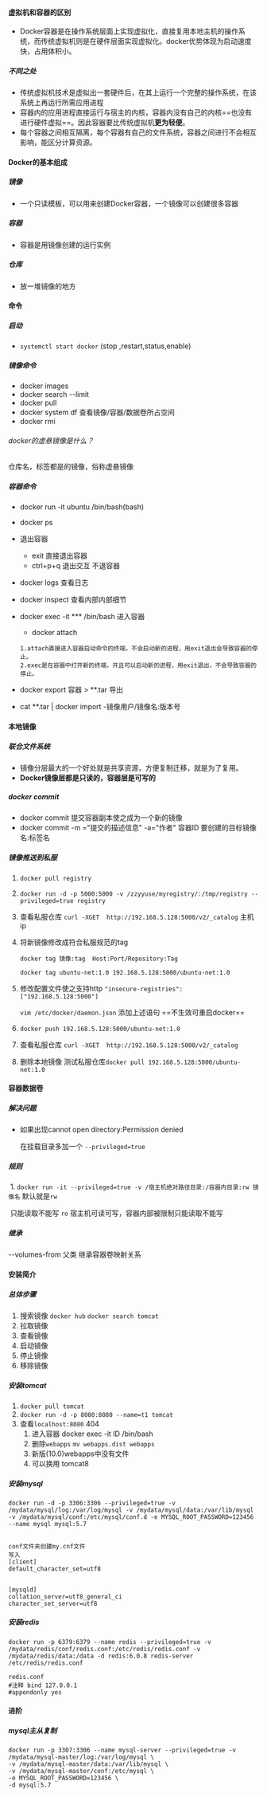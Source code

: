 #### 虚拟机和容器的区别

- Docker容器是在操作系统层面上实现虚拟化，直接复用本地主机的操作系统，而传统虚拟机则是在硬件层面实现虚拟化。docker优势体现为启动速度快，占用体积小。

##### 不同之处

- 传统虚拟机技术是虚拟出一套硬件后，在其上运行一个完整的操作系统，在该系统上再运行所需应用进程
- 容器内的应用进程直接运行与宿主的内核，容器内没有自己的内核==也没有进行硬件虚拟==。因此容器要比传统虚拟机**更为轻便**。
- 每个容器之间相互隔离，每个容器有自己的文件系统，容器之间进行不会相互影响，能区分计算资源。

#### Docker的基本组成

##### 镜像

- 一个只读模板，可以用来创建Docker容器，一个镜像可以创建很多容器 

##### 容器

- 容器是用镜像创建的运行实例

##### 仓库

- 放一堆镜像的地方

#### 命令

##### 启动

- `systemctl start docker` (stop ,restart,status,enable)

##### 镜像命令

- docker images
- docker search --limit
- docker pull 
- docker system df 查看镜像/容器/数据卷所占空间
- docker rmi  

###### docker的虚悬镜像是什么？

  仓库名，标签都是<none>的镜像，俗称虚悬镜像

##### 容器命令

- docker run -it ubuntu  /bin/bash(bash)

- docker ps

- 退出容器

  - exit 直接退出容器
  - ctrl+p+q 退出交互 不退容器

- docker logs 查看日志

- docker inspect 查看内部内部细节

- docker exec -it   *** /bin/bash 进入容器

  - docker attach 

  ```
  1.attach直接进入容器启动命令的终端，不会启动新的进程，用exit退出会导致容器的停止。
  2.exec是在容器中打开新的终端，并且可以启动新的进程，用exit退出，不会导致容器的停止。
  ```

- docker export 容器 > **.tar 导出

- cat **.tar | docker import -镜像用户/镜像名:版本号

#### 本地镜像

##### 联合文件系统

- 镜像分层最大的一个好处就是共享资源，方便复制迁移，就是为了复用。
- **Docker镜像层都是只读的，容器层是可写的**

##### docker commit

- docker commit 提交容器副本使之成为一个新的镜像
- docker commit  -m ="提交的描述信息"  -a="作者" 容器ID 要创建的目标镜像名:标签名

##### 镜像推送到私服

1. `docker pull registry`

2. `docker run -d -p 5000:5000 -v /zzyyuse/myregistry/:/tmp/registry --privileged=true registry`

3. 查看私服仓库 `curl -XGET  http://192.168.5.128:5000/v2/_catalog` 主机ip

4. 将新镜像修改成符合私服规范的tag

    `docker tag 镜像:tag  Host:Port/Repository:Tag`

   `docker tag ubuntu-net:1.0 192.168.5.128:5000/ubuntu-net:1.0`

5. 修改配置文件使之支持http `"insecure-registries":["192.168.5.128:5000"]` 

   `vim /etc/docker/daemon.json`  添加上述语句 ==不生效可重启docker==

6. `docker push 192.168.5.128:5000/ubuntu-net:1.0`

7. 查看私服仓库 `curl -XGET  http://192.168.5.128:5000/v2/_catalog`

8. 删除本地镜像 测试私服仓库`docker pull 192.168.5.128:5000/ubuntu-net:1.0`

#### 容器数据卷

#####  解决问题 

- 如果出现cannot open directory:Permission denied

  在挂载目录多加一个 `--privileged=true`

##### 规则

​	1. `docker run -it --privileged=true -v /宿主机绝对路径目录:/容器内目录:rw 镜像名`  默认就是`rw`

​	 只能读取不能写 `ro`  宿主机可读可写，容器内部被限制只能读取不能写

##### 继承

 --volumes-from 父类   继承容器卷映射关系

#### 安装简介

##### 总体步骤

1. 搜索镜像  `docker hub`  `docker search tomcat`
2. 拉取镜像
3. 查看镜像
4. 启动镜像
5. 停止镜像
6. 移除镜像

##### 安装tomcat

1. `docker pull tomcat`
2. `docker run -d -p 8080:8080 --name=t1 tomcat`
3. 查看`localhost:8080`  404
   1. 进入容器 docker exec -it ID /bin/bash
   2. 删除`webapps` `mv webapps.dist webapps`
   3. 新版(10.0)webapps中没有文件 
   4. 可以换用 tomcat8 

##### 安装mysql

```shell
docker run -d -p 3306:3306 --privileged=true -v /mydata/mysql/log:/var/log/mysql -v /mydata/mysql/data:/var/lib/mysql -v /mydata/mysql/conf:/etc/mysql/conf.d -e MYSQL_ROOT_PASSWORD=123456 --name mysql mysql:5.7


conf文件夹创建my.cnf文件
写入
[client]
default_character_set=utf8


[mysqld]
collation_server=utf8_general_ci
character_set_server=utf8
```

##### 安装redis

```shell
docker run -p 6379:6379 --name redis --privileged=true -v /mydata/redis/conf/redis.conf:/etc/redis/redis.conf -v /mydata/redis/data:/data -d redis:6.0.8 redis-server /etc/redis/redis.conf

redis.conf
#注释 bind 127.0.0.1
#appendonly yes

```

#### 进阶

##### mysql主从复制

```shell
docker run -p 3307:3306 --name mysql-server --privileged=true -v /mydata/mysql-master/log:/var/log/mysql \
-v /mydata/mysql-master/data:/var/lib/mysql \
-v /mydata/mysql-master/conf:/etc/mysql \
-e MYSQL_ROOT_PASSWORD=123456 \
-d mysql:5.7
```

